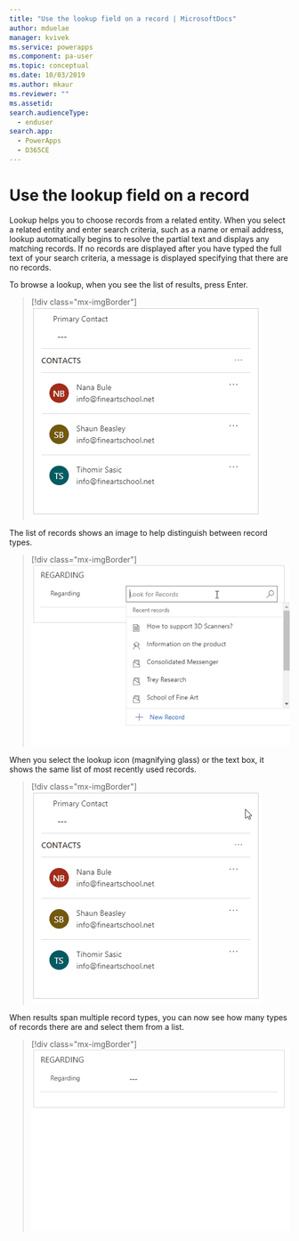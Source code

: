 ```yaml
---
title: "Use the lookup field on a record | MicrosoftDocs"
author: mduelae
manager: kvivek
ms.service: powerapps
ms.component: pa-user
ms.topic: conceptual
ms.date: 10/03/2019
ms.author: mkaur
ms.reviewer: ""
ms.assetid: 
search.audienceType: 
  - enduser
search.app: 
  - PowerApps
  - D365CE
---
```

#  Use the lookup field on a record

Lookup helps you to choose records from a related entity. When you select a related entity and enter search criteria, such as a name or email address, lookup automatically begins to resolve the partial text and displays any matching records. If no records are displayed after you have typed the full text of your search criteria, a message is displayed specifying that there are no records.

To browse a lookup, when you see the list of results, press Enter.

  > [!div class="mx-imgBorder"]
  > ![Browse a lookup field](media/Lookup_02-MRUandBrowse[1].gif "Browse a lookup field")  
 
The list of records shows an image to help distinguish between record types.

  > [!div class="mx-imgBorder"]
  > ![Lookup fields shows image](media/Lookup_03-MRU_Entity_Images_56[1].png "Lookup fields shows image")  


When you select the lookup icon (magnifying glass) or the text box, it shows the same list of most recently used records.

  > [!div class="mx-imgBorder"]
  > ![Recently used records](media/ConsistentEntry[1].gif "Recently used records")  
  
  
When results span multiple record types, you can now see how many types of records there are and select them from a list.

  > [!div class="mx-imgBorder"]
  > ![See how many records](media/Lookup_04-MultipleEntityTypes[1].gif "See how many records")  
